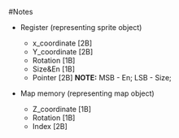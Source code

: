 #Notes
* Register (representing sprite object)
	- x_coordinate [2B]
	- Y_coordinate [2B]
	- Rotation     [1B]
	- Size&En	   [1B]
	- Pointer      [2B]
 **NOTE:** MSB - En; LSB - Size;

 * Map memory (representing map object)
	- Z_coordinate [1B]
	- Rotation	   [1B]
	- Index 	   [2B]
